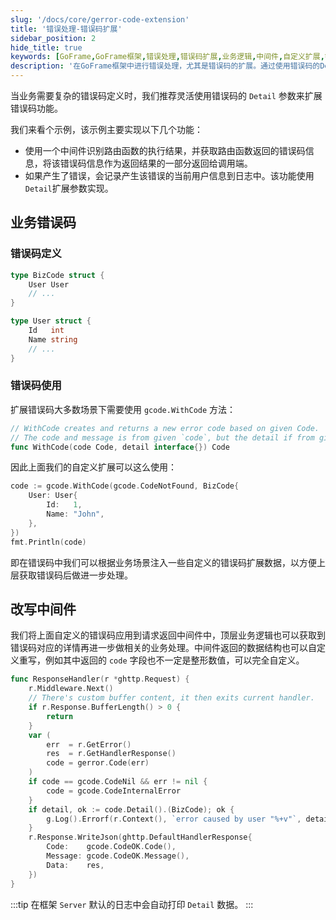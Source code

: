 ```yaml
---
slug: '/docs/core/gerror-code-extension'
title: '错误处理-错误码扩展'
sidebar_position: 2
hide_title: true
keywords: [GoFrame,GoFrame框架,错误处理,错误码扩展,业务逻辑,中间件,自定义扩展,错误码定义,WithCode方法,gcode]
description: '在GoFrame框架中进行错误处理，尤其是错误码的扩展。通过使用错误码的Detail参数，可以根据业务需求自定义错误码。在具体场景中，我们可以通过WithCode方法灵活地创建新的错误码，并在中间件中进行应用和处理。该解决方案不仅增强了业务逻辑的灵活性，还为上层提供了详细的错误信息。'
---
```


当业务需要复杂的错误码定义时，我们推荐灵活使用错误码的 `Detail` 参数来扩展错误码功能。

我们来看个示例，该示例主要实现以下几个功能：
- 使用一个中间件识别路由函数的执行结果，并获取路由函数返回的错误码信息，将该错误码信息作为返回结果的一部分返回给调用端。
- 如果产生了错误，会记录产生该错误的当前用户信息到日志中。该功能使用`Detail`扩展参数实现。

## 业务错误码

### 错误码定义

```go
type BizCode struct {
    User User
    // ...
}

type User struct {
    Id   int
    Name string
    // ...
}
```

### 错误码使用

扩展错误码大多数场景下需要使用 `gcode.WithCode` 方法：

```go
// WithCode creates and returns a new error code based on given Code.
// The code and message is from given `code`, but the detail if from given `detail`.
func WithCode(code Code, detail interface{}) Code
```

因此上面我们的自定义扩展可以这么使用：

```go
code := gcode.WithCode(gcode.CodeNotFound, BizCode{
    User: User{
        Id:   1,
        Name: "John",
    },
})
fmt.Println(code)
```

即在错误码中我们可以根据业务场景注入一些自定义的错误码扩展数据，以方便上层获取错误码后做进一步处理。

## 改写中间件

我们将上面自定义的错误码应用到请求返回中间件中，顶层业务逻辑也可以获取到错误码对应的详情再进一步做相关的业务处理。中间件返回的数据结构也可以自定义重写，例如其中返回的 `code` 字段也不一定是整形数值，可以完全自定义。

```go
func ResponseHandler(r *ghttp.Request) {
    r.Middleware.Next()
    // There's custom buffer content, it then exits current handler.
    if r.Response.BufferLength() > 0 {
        return
    }
    var (
        err  = r.GetError()
        res  = r.GetHandlerResponse()
        code = gerror.Code(err)
    )
    if code == gcode.CodeNil && err != nil {
        code = gcode.CodeInternalError
    }
    if detail, ok := code.Detail().(BizCode); ok {
        g.Log().Errorf(r.Context(), `error caused by user "%+v"`, detail.User)
    }
    r.Response.WriteJson(ghttp.DefaultHandlerResponse{
        Code:    gcode.CodeOK.Code(),
        Message: gcode.CodeOK.Message(),
        Data:    res,
    })
}
```
:::tip
在框架 `Server` 默认的日志中会自动打印 `Detail` 数据。
:::
